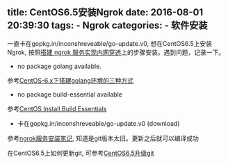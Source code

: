 title: CentOS6.5安装Ngrok
date: 2016-08-01 20:39:30
tags:
    - Ngrok
categories:
    - 软件安装
---
一直卡在gopkg.in/inconshreveable/go-update.v0, 
想在CentOS6.5上安装Ngrok, 按照[搭建 ngrok 服务实现内网穿透](https://imququ.com/post/self-hosted-ngrokd.html)上的步骤安装。遇到问题，记录一下。

* no package golang available.

参考[CentOS-6.x下搭建golang环境的三种方式](http://www.sudops.com/cengos-install-golang-env-in-three-ways.html)

* no package build-essential available

参考[CentOS Install Build Essentials](https://linuxmoz.com/centos-install-build-essentials/)

* 卡在gopkg.in/inconshreveable/go-update.v0  (download)

参考[ngrok服务安装笔记](http://xiayun.blog.51cto.com/2344243/1705259), 知道是git版本太旧。更新之后就可以编译成功

在CentOS6.5上如何更新git, 可参考[CentOS6.5升级git](http://program.dengshilong.org/2016/08/01/CentOS6-5%E5%8D%87%E7%BA%A7git/)
